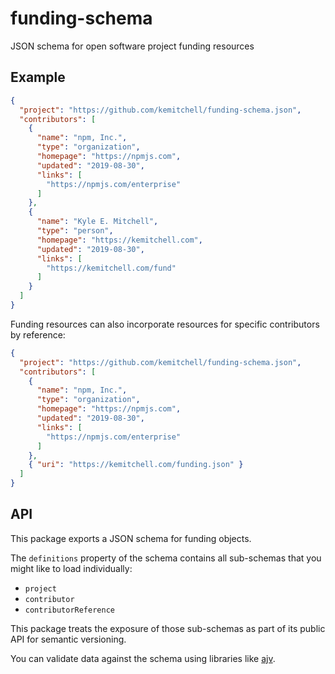 # funding-schema

JSON schema for open software project funding resources

## Example

```json
{
  "project": "https://github.com/kemitchell/funding-schema.json",
  "contributors": [
    {
      "name": "npm, Inc.",
      "type": "organization",
      "homepage": "https://npmjs.com",
      "updated": "2019-08-30",
      "links": [
        "https://npmjs.com/enterprise"
      ]
    },
    {
      "name": "Kyle E. Mitchell",
      "type": "person",
      "homepage": "https://kemitchell.com",
      "updated": "2019-08-30",
      "links": [
        "https://kemitchell.com/fund"
      ]
    }
  ]
}
```

Funding resources can also incorporate resources for specific contributors by reference:

```json
{
  "project": "https://github.com/kemitchell/funding-schema.json",
  "contributors": [
    {
      "name": "npm, Inc.",
      "type": "organization",
      "homepage": "https://npmjs.com",
      "updated": "2019-08-30",
      "links": [
        "https://npmjs.com/enterprise"
      ]
    },
    { "uri": "https://kemitchell.com/funding.json" }
  ]
}
```

## API

This package exports a JSON schema for funding objects.

The `definitions` property of the schema contains all sub-schemas that you might like to load individually:

- `project`
- `contributor`
- `contributorReference`

This package treats the exposure of those sub-schemas as part of its public API for semantic versioning.

You can validate data against the schema using libraries like [ajv](https://www.npmjs.com/package/ajv).
